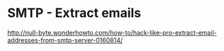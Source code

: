 # SMTP - Extract emails



http://null-byte.wonderhowto.com/how-to/hack-like-pro-extract-email-addresses-from-smtp-server-0160814/

